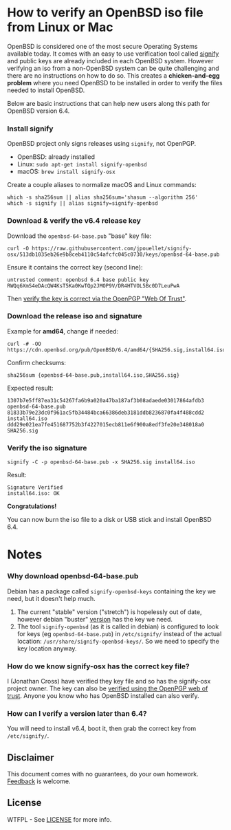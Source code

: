 # How to verify an OpenBSD iso file from Linux or Mac

OpenBSD is considered one of the most secure Operating Systems available today.  It comes with an easy to use verification tool called [signify](https://man.openbsd.org/signify.1) and public keys are already included in each OpenBSD system.  However verifying an iso from a non-OpenBSD system can be quite challenging and there are no instructions on how to do so.  This creates a **chicken-and-egg problem** where you need OpenBSD to be installed in order to verify the files needed to install OpenBSD.

Below are basic instructions that can help new users along this path for OpenBSD version 6.4.

### Install signify

OpenBSD project only signs releases using `signify`, not OpenPGP.

* OpenBSD: already installed
* Linux: `sudo apt-get install signify-openbsd`
* macOS: `brew install signify-osx`

Create a couple aliases to normalize macOS and Linux commands:

    which -s sha256sum || alias sha256sum='shasum --algorithm 256'
    which -s signify || alias signify=signify-openbsd

### Download & verify the v6.4 release key

Download the `openbsd-64-base.pub` "base" key file:

    curl -O https://raw.githubusercontent.com/jpouellet/signify-osx/513db1035eb26e9b8ceb4110c54afcfc045c0730/keys/openbsd-64-base.pub

Ensure it contains the correct key (second line):

```
untrusted comment: openbsd 6.4 base public key
RWQq6XmS4eDAcQW4KsT5Ka0KwTQp2JMOP9V/DR4HTVOL5Bc0D7LeuPwA
```

Then [verify the key is correct via the OpenPGP "Web Of Trust"](OpenBSD_release_key_PGP_signature.md).

### Download the release iso and signature

Example for **amd64**, change if needed:

    curl -# -OO https://cdn.openbsd.org/pub/OpenBSD/6.4/amd64/{SHA256.sig,install64.iso}

Confirm checksums:

    sha256sum {openbsd-64-base.pub,install64.iso,SHA256.sig}

Expected result:

    1307b7e5ff87ea31c54267fa6b9a020a47ba187af3b08adaede03017864afdb3  openbsd-64-base.pub
    81833b79e23dc0f961ac5fb34484bca66386deb3181ddb8236870fa4f488cdd2  install64.iso
    ddd29e021ea7fe451687752b3f4227015ecb811e6f900a8edf3fe20e348018a0  SHA256.sig

### Verify the iso signature

    signify -C -p openbsd-64-base.pub -x SHA256.sig install64.iso

Result:

    Signature Verified
    install64.iso: OK

**Congratulations!**

You can now burn the iso file to a disk or USB stick and install OpenBSD 6.4.

# Notes

### Why download openbsd-64-base.pub

Debian has a package called `signify-openbsd-keys` containing the key we need, but it doesn't help much.

1. The current "stable" version ("stretch") is hopelessly out of date, however debian "buster" [version](https://packages.debian.org/buster/signify-openbsd-keys) has the key we need.
2. The tool `signify-openbsd` (as it is called in debian) is configured to look for keys (eg `openbsd-64-base.pub`) in `/etc/signify/` instead of the actual location: `/usr/share/signify-openbsd-keys/`.  So we need to specify the key location anyway.

### How do we know signify-osx has the correct key file?

I (Jonathan Cross) have verified they key file and so has the signify-osx project owner.  The key can also be [verified using the OpenPGP web of trust](OpenBSD_release_key_PGP_signature.md). Anyone you know who has OpenBSD installed can also verify.

### How can I verify a version later than 6.4?

You will need to install v6.4, boot it, then grab the correct key from `/etc/signify/`.

## Disclaimer

This document comes with no guarantees, do your own homework. [Feedback](https://github.com/jonathancross/jc-docs/issues/new?title=Feedback:%20OpenBSD_verification) is welcome.

## License

WTFPL - See [LICENSE](https://github.com/jonathancross/jc-docs/blob/master/LICENSE) for more info.
